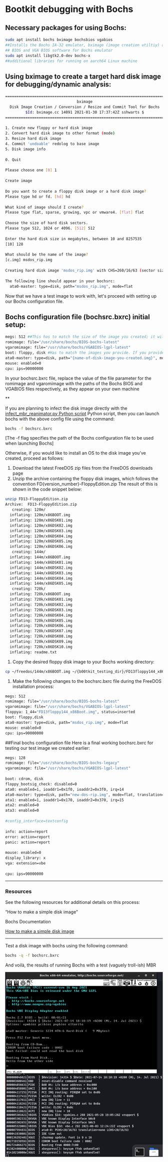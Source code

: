 # Bootkit debugging with Bochs

## Necessary packages for using Bochs:

```bash
sudo apt install bochs bximage bochsbios vgabios
##Installs the Bochs IA-32 emulator, bximage (image creation utiltiy) and
## BIOS and VGA BIOS software for Bochs emulator
sudo apt install libgtk2.0-dev bochs-x
##additional libraries for running on aarch64 Linux machine
```


## Using bximage to create a target hard disk image for debugging/dynamic analysis:

```bash
========================================================================
                                bximage
  Disk Image Creation / Conversion / Resize and Commit Tool for Bochs
         $Id: bximage.cc 14091 2021-01-30 17:37:42Z sshwarts $
========================================================================

1. Create new floppy or hard disk image
2. Convert hard disk image to other format (mode)
3. Resize hard disk image
4. Commit 'undoable' redolog to base image
5. Disk image info

0. Quit

Please choose one [0] 1

Create image

Do you want to create a floppy disk image or a hard disk image?
Please type hd or fd. [hd] hd

What kind of image should I create?
Please type flat, sparse, growing, vpc or vmware4. [flat] flat

Choose the size of hard disk sectors.
Please type 512, 1024 or 4096. [512] 512

Enter the hard disk size in megabytes, between 10 and 8257535
[10] 128

What should be the name of the image?
[c.img] msdos_rip.img

Creating hard disk image 'msdos_rip.img' with CHS=260/16/63 (sector size = 512)

The following line should appear in your bochsrc:
  ata0-master: type=disk, path="msdos_rip.img", mode=flat
```

Now that we have a test image to work with, let's proceed with setting up our Bochs configuration file.




## Bochs configuration file (bochsrc.bxrc) initial setup:

```bash
megs: 512 ##This has to match the size of the image you created; it will be changed to 128 for this test image
romimage: file="/usr/share/bochs/BIOS-bochs-latest"
vgaromimage: file="/usr/share/bochs/VGABIOS-lgpl-latest"
boot: floppy, disk #Has to match the images you provide. If you provide a disk image without an MBR, and set this value to disk, bochs will cry.
ata0-master: type=disk, path="{name-of-disk-image-you-created.img}", mode=flat
mouse: enabled=0
cpu: ips=90000000
```

In your bochsrc.bxrc file, replace the value of the file parameter for the romimage and vgaromimage with the paths of the Bochs BIOS and VGABIOS files respectively, as they appear on your own machine

**

If you are planning to infect the disk image directly with the [infect_mbr_reanimator.py Python script](https://github.com/ic3qu33n/michelangelo-reanimator/blob/52a9811f64482941f89b51424b2d0f69c4ec7414/infect_mbr_reanimator.py) Python script, then you can launch bochs with the above config file using the command:

```bash
bochs -f bochsrc.bxrc
```

[The -f flag specifies the path of the Bochs configuration file to be used when launching Bochs]

Otherwise, if you would like to install an OS to the disk image you’ve created, proceed as follows:

1. Download the latest FreeDOS zip files from the FreeDOS downloads page
2. Unzip the archive containing the floppy disk images, which follows the convention FD{version_number}-FloppyEdition.zip
The result of this is shown in the code snippet below:

```bash
unzip FD13-FloppyEdition.zip 
Archive:  FD13-FloppyEdition.zip
   creating: 120m/
  inflating: 120m/x86BOOT.img        
  inflating: 120m/x86DSK01.img       
  inflating: 120m/x86DSK02.img       
  inflating: 120m/x86DSK03.img       
  inflating: 120m/x86DSK04.img       
  inflating: 120m/x86DSK05.img       
  inflating: 120m/x86DSK06.img       
   creating: 144m/
  inflating: 144m/x86BOOT.img        
  inflating: 144m/x86DSK01.img       
  inflating: 144m/x86DSK02.img       
  inflating: 144m/x86DSK03.img       
  inflating: 144m/x86DSK04.img       
  inflating: 144m/x86DSK05.img       
   creating: 720k/
  inflating: 720k/x86BOOT.img        
  inflating: 720k/x86DSK01.img       
  inflating: 720k/x86DSK02.img       
  inflating: 720k/x86DSK03.img       
  inflating: 720k/x86DSK04.img       
  inflating: 720k/x86DSK05.img       
  inflating: 720k/x86DSK06.img       
  inflating: 720k/x86DSK07.img       
  inflating: 720k/x86DSK08.img       
  inflating: 720k/x86DSK09.img       
  inflating: 720k/x86DSK10.img       
  inflating: readme.txt
```

1. Copy the desired floppy disk image to your Bochs working directory:

```bash
cp ~/freedos/144m/x86BOOT.img ~/{b00tkit_testing_dir}/FD13floppy144_x86Boot.img
```

1. Make the following changes to the bochsrc.bxrc file during the FreeDOS installation process:

```bash
megs: 512
romimage: file="/usr/share/bochs/BIOS-bochs-latest"
vgaromimage: file="/usr/share/bochs/VGABIOS-lgpl-latest"
floppya: 1_44="FD13floppy144_x86Boot.img", status=inserted
boot: floppy,disk
ata0-master: type=disk, path="msdos_rip.img", mode=flat
mouse: enabled=0
cpu: ips=90000000
```


##Final bochs configuration file
Here is a final working bochsrc.bxrc for testing our test image we created earlier:

```bash
megs: 128
romimage: file="/usr/share/bochs/BIOS-bochs-legacy"
vgaromimage: file="/usr/share/bochs/VGABIOS-lgpl-latest"

boot: cdrom, disk
floppy_bootsig_check: disabled=0
ata0: enabled=1, ioaddr1=0x1f0, ioaddr2=0x3f0, irq=14
ata0-master: type=disk, path="new-dos-rip.img", mode=flat, translation=auto
ata1: enabled=1, ioaddr1=0x170, ioaddr2=0x370, irq=15
ata2: enabled=0
ata3: enabled=0

#config_interface=textconfig

info: action=report
error: action=report
panic: action=report

mouse: enabled=0
display_library: x
vga: extension=vbe

cpu: ips=90000000
```

***

### Resources

See the following resources for additional details on this process:

“How to make a simple disk image”

Bochs Documentation

[How to make a simple disk image](https://bochs.sourceforge.io/doc/docbook/user/diskimagehowto.html)

***
Test a disk image with bochs using the following command: 

```bash
bochs -q -f bochsrc.bxrc
```

And voilà, the results of running Bochs with a test (vaguely troll-ish) MBR

![basic bochs debugging with test disk](basicbochsdebuggingtest.png)
